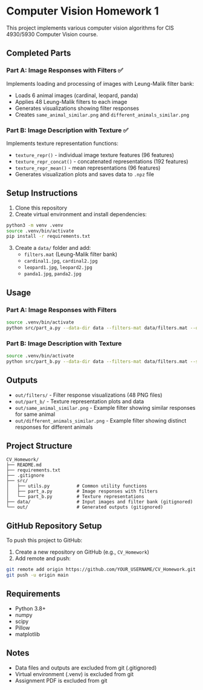 # Computer Vision Homework 1

This project implements various computer vision algorithms for CIS 4930/5930 Computer Vision course.

## Completed Parts

### Part A: Image Responses with Filters ✅

Implements loading and processing of images with Leung-Malik filter bank:

- Loads 6 animal images (cardinal, leopard, panda)
- Applies 48 Leung-Malik filters to each image
- Generates visualizations showing filter responses
- Creates `same_animal_similar.png` and `different_animals_similar.png`

### Part B: Image Description with Texture ✅

Implements texture representation functions:

- `texture_repr()` - individual image texture features (96 features)
- `texture_repr_concat()` - concatenated representations (192 features)
- `texture_repr_mean()` - mean representations (96 features)
- Generates visualization plots and saves data to `.npz` file

## Setup Instructions

1. Clone this repository
2. Create virtual environment and install dependencies:

```bash
python3 -m venv .venv
source .venv/bin/activate
pip install -r requirements.txt
```

3. Create a `data/` folder and add:
   - `filters.mat` (Leung-Malik filter bank)
   - `cardinal1.jpg`, `cardinal2.jpg`
   - `leopard1.jpg`, `leopard2.jpg`
   - `panda1.jpg`, `panda2.jpg`

## Usage

### Part A: Image Responses with Filters

```bash
source .venv/bin/activate
python src/part_a.py --data-dir data --filters-mat data/filters.mat --out-dir out --size 100
```

### Part B: Image Description with Texture

```bash
source .venv/bin/activate
python src/part_b.py --data-dir data --filters-mat data/filters.mat --size 100
```

## Outputs

- `out/filters/` - Filter response visualizations (48 PNG files)
- `out/part_b/` - Texture representation plots and data
- `out/same_animal_similar.png` - Example filter showing similar responses for same animal
- `out/different_animals_similar.png` - Example filter showing distinct responses for different animals

## Project Structure

```
CV_Homework/
├── README.md
├── requirements.txt
├── .gitignore
├── src/
│   ├── utils.py          # Common utility functions
│   ├── part_a.py         # Image responses with filters
│   └── part_b.py         # Texture representations
├── data/                 # Input images and filter bank (gitignored)
└── out/                  # Generated outputs (gitignored)
```

## GitHub Repository Setup

To push this project to GitHub:

1. Create a new repository on GitHub (e.g., `CV_Homework`)
2. Add remote and push:

```bash
git remote add origin https://github.com/YOUR_USERNAME/CV_Homework.git
git push -u origin main
```

## Requirements

- Python 3.8+
- numpy
- scipy
- Pillow
- matplotlib

## Notes

- Data files and outputs are excluded from git (.gitignored)
- Virtual environment (.venv) is excluded from git
- Assignment PDF is excluded from git
